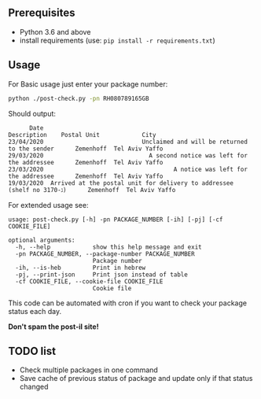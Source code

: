 ## Prerequisites
- Python 3.6 and above
- install requirements (use: `pip install -r requirements.txt`)
## Usage
For Basic usage just enter your package number:
```bash
python ./post-check.py -pn RH080789165GB
```
Should output:
```text
      Date                                                             Description    Postal Unit            City
23/04/2020                            Unclaimed and will be returned to the sender      Zemenhoff  Tel Aviv Yaffo
29/03/2020                              A second notice was left for the addressee      Zemenhoff  Tel Aviv Yaffo
23/03/2020                                     A notice was left for the addressee      Zemenhoff  Tel Aviv Yaffo
19/03/2020  Arrived at the postal unit for delivery to addressee (shelf no ג-3170)      Zemenhoff  Tel Aviv Yaffo
```
For extended usage see:
```text
usage: post-check.py [-h] -pn PACKAGE_NUMBER [-ih] [-pj] [-cf COOKIE_FILE]

optional arguments:
  -h, --help            show this help message and exit
  -pn PACKAGE_NUMBER, --package-number PACKAGE_NUMBER
                        Package number
  -ih, --is-heb         Print in hebrew
  -pj, --print-json     Print json instead of table
  -cf COOKIE_FILE, --cookie-file COOKIE_FILE
                        Cookie file
```
This code can be automated with cron if you want to check your package status each day.

**Don't spam the post-il site!**

## TODO list
 * Check multiple packages in one command
 * Save cache of previous status of package and update only if that status changed
